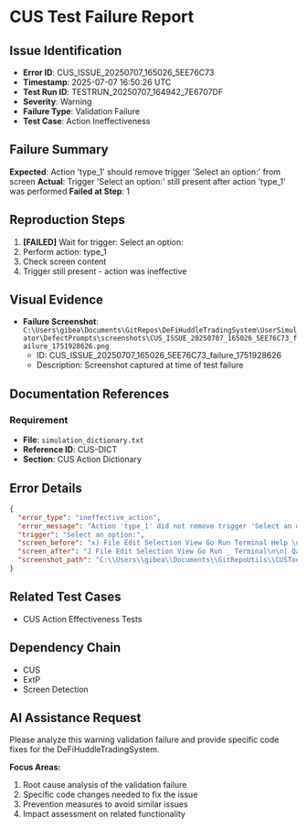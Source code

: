 # CUS Test Failure Report

## Issue Identification
- **Error ID**: CUS_ISSUE_20250707_165026_5EE76C73
- **Timestamp**: 2025-07-07 16:50:26 UTC
- **Test Run ID**: TESTRUN_20250707_164942_7E6707DF
- **Severity**: Warning
- **Failure Type**: Validation Failure
- **Test Case**: Action Ineffectiveness

## Failure Summary
**Expected**: Action 'type_1' should remove trigger 'Select an option:' from screen
**Actual**: Trigger 'Select an option:' still present after action 'type_1' was performed
**Failed at Step**: 1

## Reproduction Steps
1. **[FAILED]** Wait for trigger: Select an option:
2. Perform action: type_1
3. Check screen content
4. Trigger still present - action was ineffective

## Visual Evidence
- **Failure Screenshot**: `C:\Users\gibea\Documents\GitRepos\DeFiHuddleTradingSystem\UserSimulator\DefectPrompts\screenshots\CUS_ISSUE_20250707_165026_5EE76C73_failure_1751928626.png`
  - ID: CUS_ISSUE_20250707_165026_5EE76C73_failure_1751928626
  - Description: Screenshot captured at time of test failure

## Documentation References
### Requirement
- **File**: `simulation_dictionary.txt`
- **Reference ID**: CUS-DICT
- **Section**: CUS Action Dictionary

## Error Details
```json
{
  "error_type": "ineffective_action",
  "error_message": "Action 'type_1' did not remove trigger 'Select an option:' from screen",
  "trigger": "Select an option:",
  "screen_before": "x) File Edit Selection View Go Run Terminal Help \u20ac> P& GitRepoutils By enonaa - x\n| oO EXPLORER \u00ae CUS.py M \u00a5 CUS_ExtP_Testing Guide.md U X BRa-- CHAT 2EC+D- x\n> OPEN EDITORS \u2018CUS_ExtP_Testing_Guide.md > 3 # CUS-ExtP Input Simulation Testing Guide > @) ## @ IMPORTANT: Single Terminal Workflow can see",
  "screen_after": "J File Edit Selection View Go Run _ Terminal\n\n| Qa EXPLORER\n\n%\u00ae \u00ae AdvancedTestExecutor.py\n Alternative_Test_Anchoring_Concepts.md\nS \u00ae AutomatedRemediationSystem.py\n& % BrainstormDialog2.md\n\u00a5 CUS _ExtP_Testing Guide.md\n[3 Je CUS.py\n4 DDD_Modern_Approach.md\n\ndebug ExtP output.txt\nEE deploy_production.",
  "screenshot_path": "C:\\Users\\gibea\\Documents\\GitRepoUtils\\CUSTool\\Logs\\Screenshots\\screenshot_1751928623.png"
}
```

## Related Test Cases
- CUS Action Effectiveness Tests

## Dependency Chain
- CUS
- ExtP
- Screen Detection

## AI Assistance Request

Please analyze this warning validation failure and provide specific code fixes for the DeFiHuddleTradingSystem.

**Focus Areas:**
1. Root cause analysis of the validation failure
2. Specific code changes needed to fix the issue
3. Prevention measures to avoid similar issues
4. Impact assessment on related functionality